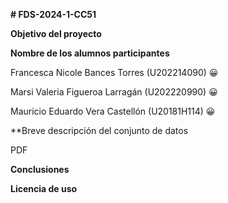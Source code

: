 **# FDS-2024-1-CC51**

**Objetivo del proyecto**

**Nombre de los alumnos participantes**

Francesca Nicole Bances Torres  (U202214090)  :grinning:	                               
 
Marsi Valeria Figueroa Larragán (U202220990)  :grinning:	                                       

Mauricio Eduardo Vera Castellón (U20181H114)  :grinning:	


**Breve descripción del conjunto de datos

 PDF 
 
**Conclusiones**


**Licencia de uso**

